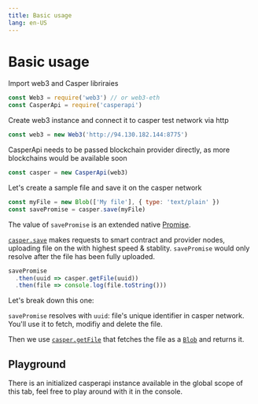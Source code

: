 ```yaml
---
title: Basic usage
lang: en-US
---
```


# Basic usage

Import web3 and Casper libriraies
```js
const Web3 = require('web3') // or web3-eth
const CasperApi = require('casperapi')
```

Create web3 instance and connect it to casper test network via http
```js
const web3 = new Web3('http://94.130.182.144:8775')
```

CasperApi needs to be passed blockchain provider directly, as more blockchains would be available soon
```js
const casper = new CasperApi(web3)
```

Let's create a sample file and save it on the casper network
```js
const myFile = new Blob(['My file'], { type: 'text/plain' })
const savePromise = casper.save(myFile)
```
The value of `savePromise` is an extended native [Promise][using-promises].

[`casper.save`](/api/#casper-save) makes requests to smart contract and provider nodes, uploading file on the with highest speed & stablity. `savePromise` would only resolve after the file has been fully uploaded.

```js
savePromise
  .then(uuid => casper.getFile(uuid))
  .then(file => console.log(file.toString()))
```
Let's break down this one:

`savePromise` resolves with `uuid`: file's unique identifier in casper network.
You'll use it to fetch, modifiy and delete the file.

Then we use [`casper.getFile`](/api/#casper-getFile) that fetches the file as a [`Blob`](https://developer.mozilla.org/en-US/docs/Web/API/Blob) and returns it.

## Playground
There is an initialized casperapi instance available in the global scope of this tab, feel free to play around with it in the console.

<client-only>
  <utils-playground />
</client-only>

[using-promises]: https://developer.mozilla.org/en-US/docs/Web/JavaScript/Guide/Using_promises